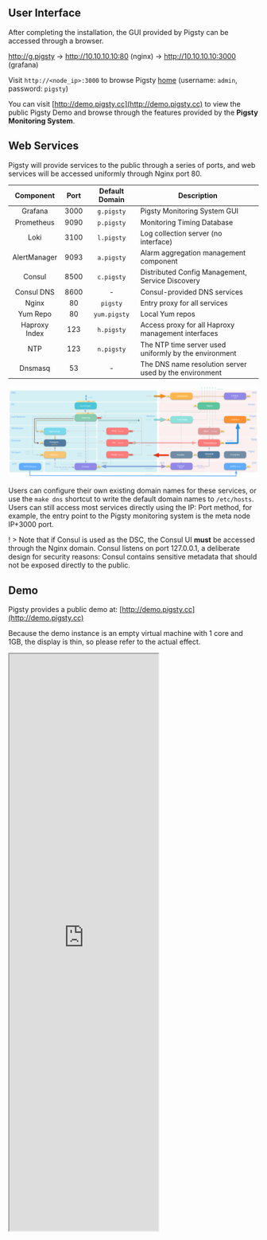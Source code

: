 ## User Interface

After completing the installation, the GUI provided by Pigsty can be accessed through a browser.

http://g.pigsty -> http://10.10.10.10:80 (nginx) -> http://10.10.10.10:3000 (grafana)

Visit `http://<node_ip>:3000` to browse Pigsty [home](http://demo.pigsty.cc/d/home) (username: `admin`, password: `pigsty`)

You can visit [http://demo.pigsty.cc](http://demo.pigsty.cc) to view the public Pigsty Demo and browse through the features provided by the **Pigsty Monitoring System**.



## Web Services

Pigsty will provide services to the public through a series of ports, and web services will be accessed uniformly through Nginx port 80.


| Component | Port | Default Domain | Description |
| :-----------: | :--: | :----------: | ------------------------------- |
| Grafana | 3000 | `g.pigsty` | Pigsty Monitoring System GUI |
| Prometheus | 9090 | `p.pigsty` | Monitoring Timing Database |
| Loki | 3100 | `l.pigsty` | Log collection server (no interface) |
| AlertManager | 9093 | `a.pigsty` | Alarm aggregation management component |
| Consul | 8500 | `c.pigsty` | Distributed Config Management, Service Discovery |
| Consul DNS | 8600 | - | Consul-provided DNS services |
| Nginx | 80 | `pigsty` | Entry proxy for all services |
| Yum Repo | 80 | `yum.pigsty` | Local Yum repos |
| Haproxy Index | 123 | `h.pigsty` | Access proxy for all Haproxy management interfaces |
| NTP | 123 | `n.pigsty` | The NTP time server used uniformly by the environment |
| Dnsmasq | 53 | - | The DNS name resolution server used by the environment |


![](_media/infra.svg)

Users can configure their own existing domain names for these services, or use the `make dns` shortcut to write the default domain names to `/etc/hosts`.
Users can still access most services directly using the IP: Port method, for example, the entry point to the Pigsty monitoring system is the meta node IP+3000 port.

! > Note that if Consul is used as the DSC, the Consul UI **must** be accessed through the Nginx domain. Consul listens on port 127.0.0.1, a deliberate design for security reasons: Consul contains sensitive metadata that should not be exposed directly to the public.

## Demo

Pigsty provides a public demo at: [http://demo.pigsty.cc](http://demo.pigsty.cc)

Because the demo instance is an empty virtual machine with 1 core and 1GB, the display is thin, so please refer to the actual effect.


<iframe style="height:1160px" src="http://demo.pigsty.cc/d/home"></iframe>

